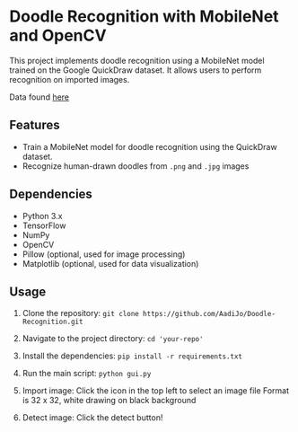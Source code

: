 # Doodle Recognition with MobileNet and OpenCV

This project implements doodle recognition using a MobileNet model trained on the Google QuickDraw dataset. It allows users to perform recognition on imported images.

Data found [here](https://console.cloud.google.com/storage/browser/quickdraw_dataset/full/numpy_bitmap;tab=objects?prefix=&forceOnObjectsSortingFiltering=false)

## Features

- Train a MobileNet model for doodle recognition using the QuickDraw dataset.
- Recognize human-drawn doodles from `.png` and `.jpg` images

## Dependencies

- Python 3.x
- TensorFlow
- NumPy
- OpenCV
- Pillow (optional, used for image processing)
- Matplotlib (optional, used for data visualization)

## Usage

1. Clone the repository:
`git clone https://github.com/AadiJo/Doodle-Recognition.git`

2. Navigate to the project directory:
`cd 'your-repo'`

3. Install the dependencies:
`pip install -r requirements.txt`

4. Run the main script:
`python gui.py`

5. Import image:
Click the icon in the top left to select an image file
Format is 32 x 32, white drawing on black background

6. Detect image:
Click the detect button!
